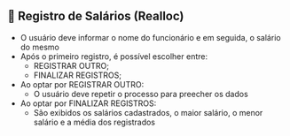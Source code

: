 ## 📌 Registro de Salários (Realloc) ##
* O usuário deve informar o nome do funcionário e em seguida, o salário do mesmo
* Após o primeiro registro, é possível escolher entre:
    * REGISTRAR OUTRO;
    * FINALIZAR REGISTROS;
* Ao optar por REGISTRAR OUTRO:
  * O usuário deve repetir o processo para preecher os dados
* Ao optar por FINALIZAR REGISTROS:
  * São exibidos os salários cadastrados, o maior salário, o menor salário e a média dos registrados
